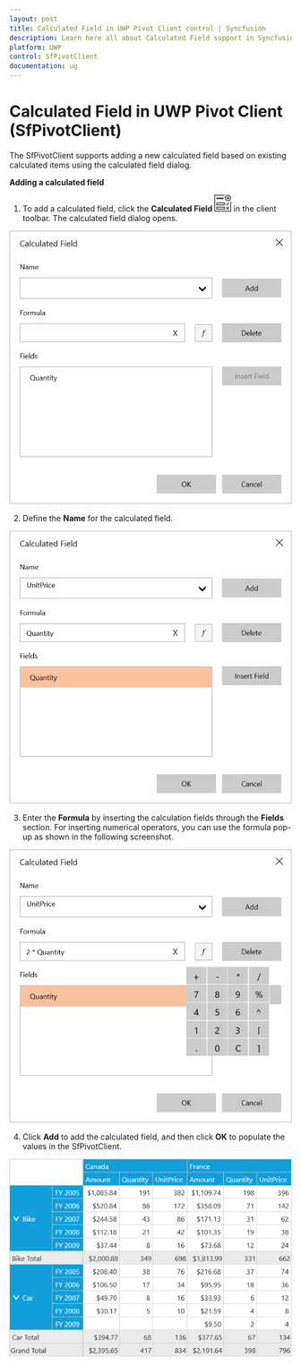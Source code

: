 ```yaml
---
layout: post
title: Calculated Field in UWP Pivot Client control | Syncfusion
description: Learn here all about Calculated Field support in Syncfusion UWP Pivot Client (SfPivotClient) control and more.
platform: UWP
control: SfPivotClient
documentation: ug
---
```


# Calculated Field in UWP Pivot Client (SfPivotClient)

The SfPivotClient supports adding a new calculated field based on existing calculated items using the calculated field dialog.

**Adding a calculated field**

1. To add a calculated field, click the **Calculated Field** ![](Calculated-Field_images/Calculated-field-icon.png) in the client toolbar. The calculated field dialog opens.

![CalculatedField_image1](Calculated-Field_images/CalculatedField_image1.png)

2. Define the **Name** for the calculated field.

 ![](Calculated-Field_images/CalculatedField_image2.png)

3. Enter the **Formula** by inserting the calculation fields through the **Fields** section. For inserting numerical operators, you can use the formula pop-up as shown in the following screenshot.

![CalculatedField_image3](Calculated-Field_images/CalculatedField_image3.png)

4. Click **Add** to add the calculated field, and then click **OK** to populate the values in the SfPivotClient.

![CalculatedField_image4](Calculated-Field_images/CalculatedField_image4.png)
